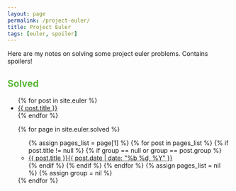 ```yaml
---
layout: page
permalink: /project-euler/
title: Project Euler
tags: [euler, spoiler]
---
```


Here are my notes on solving some project euler problems. Contains spoilers!

## <span style="color: #5ab738;">Solved</span>

<ul class="post-list">
{% for post in site.euler %}
  <li><a href="{{ site.url }}{{ post.url }}">{{ post.title }}</a></li>
{% endfor %}

{% for page in site.euler.solved %}
<ul class="post-list">
  {% assign pages_list = page[1] %}
  {% for post in pages_list %}
  {% if post.title != null %}
  {% if group == null or group == post.group %}
  <li><a href="{{ site.url }}{{ post.url }}">{{ post.title }}<span class="entry-date"><time datetime="{{ post.date | date_to_xmlschema }}" itemprop="datePublished">{{ post.date | date: "%b %d, %Y" }}</time></a></li>
  {% endif %}
  {% endif %}
  {% endfor %}
  {% assign pages_list = nil %}
  {% assign group = nil %}
</ul>
{% endfor %}
